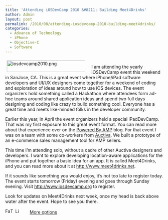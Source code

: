 ```yaml
---
title: 'Attending iOSDevCamp 2010 &#8211; Building Meet4Drinks'
author: Admin
layout: post
permalink: /2010/08/attending-iosdevcamp-2010-building-meet4drinks/
categories:
  - Advance of Technology
  - iPhone
  - Objective-C
  - Software
---
```

[<img src="http://www.idevelopsoftware.com/wp-content/uploads/2010/08/iosdevcamp2010.png" alt="iosdevcamp2010.png" title="iosdevcamp2010.png" border="0" width="250" height="37"  style="padding: 5px; padding-right: 20px; float:left;" />][1]  
I am attending the yearly iOSDevCamp event this weekend in SanJose, CA. This is a great event where iPhone/iPad software developers and UI/UX designers come together for a weekend of coding and exploration of ideas around how to use iOS devices. The event organizers hold something called a Hackathon where attendees form ad-hoc teams around shared application ideas and spend two full days designing and coding like crazy to build something cool. Everyone has a great time and meets like-minded folks in the developer community. 

Earlier this year, in April the event organizers held a special iPadDevCamp. That was my first exposure to this great event format. You can read more about that experience over on the [Powered By AMP][2] blog. For that event I was on a team with some co-workers from [Auctiva][3]. We built a prototype of an e-commerce sales management tool for AMP sellers. 

This time I’m attending solo, without a cadre of other Auctiva designers and developers. I want to explore developing location-aware applications for the iPhone and put together a basic idea for an app. It is called Meet4Drinks, and you can read more about it at <http://www.meet4drinks.net>. 

If it sounds like something you would enjoy, it’s not too late to register today. The event starts tomorrow (Friday) evening and goes through Sunday evening. Visit <http://www.iosdevcamp.org> to register. 

Look for updates on Meet4Drinks next week, once my head is back above water after the event. Hope to see you there.

<div class="addtoany_share_save_container">
  <div class="a2a_kit a2a_target addtoany_list" id="wpa2a_61">
    <a class="a2a_button_facebook" href="http://www.addtoany.com/add_to/facebook?linkurl=http%3A%2F%2Fwww.idevelopsoftware.com%2F2010%2F08%2Fattending-iosdevcamp-2010-building-meet4drinks%2F&linkname=Attending%20iOSDevCamp%202010%20%26%238211%3B%20Building%20Meet4Drinks" title="Facebook" rel="nofollow" target="_blank"><img src="http://www.idevelopsoftware.com/wp-content/plugins/add-to-any/icons/facebook.png" width="16" height="16" alt="Facebook" /></a><a class="a2a_button_twitter" href="http://www.addtoany.com/add_to/twitter?linkurl=http%3A%2F%2Fwww.idevelopsoftware.com%2F2010%2F08%2Fattending-iosdevcamp-2010-building-meet4drinks%2F&linkname=Attending%20iOSDevCamp%202010%20%26%238211%3B%20Building%20Meet4Drinks" title="Twitter" rel="nofollow" target="_blank"><img src="http://www.idevelopsoftware.com/wp-content/plugins/add-to-any/icons/twitter.png" width="16" height="16" alt="Twitter" /></a><a class="a2a_button_linkedin" href="http://www.addtoany.com/add_to/linkedin?linkurl=http%3A%2F%2Fwww.idevelopsoftware.com%2F2010%2F08%2Fattending-iosdevcamp-2010-building-meet4drinks%2F&linkname=Attending%20iOSDevCamp%202010%20%26%238211%3B%20Building%20Meet4Drinks" title="LinkedIn" rel="nofollow" target="_blank"><img src="http://www.idevelopsoftware.com/wp-content/plugins/add-to-any/icons/linkedin.png" width="16" height="16" alt="LinkedIn" /></a><a class="a2a_dd addtoany_share_save" href="http://www.addtoany.com/share_save" style="background:url(http://www.idevelopsoftware.com/wp-content/plugins/add-to-any/favicon.png) no-repeat scroll 9px 0px !important;padding:0 0 0 30px;display:inline-block;height:16px;line-height:16px;vertical-align:middle">More options</a>
  </div>
</div>

 [1]: http://www.iosdevcamp.org
 [2]: http://blog.poweredbyamp.com/marketplace-platform/seller-dashboard-ipad/
 [3]: www.auctiva.com